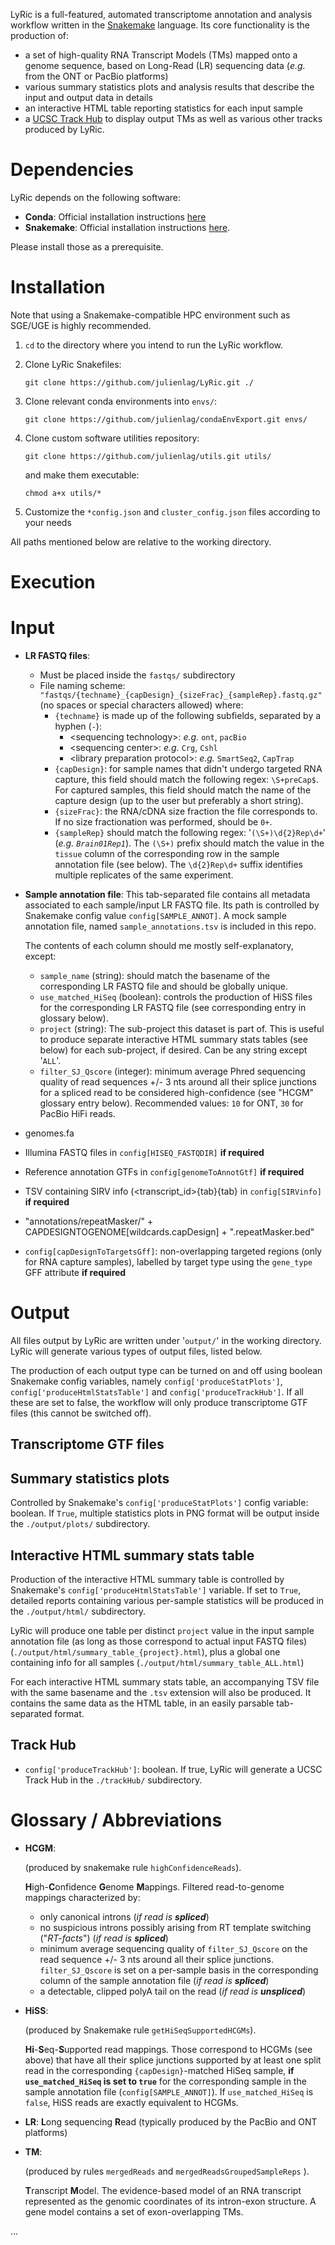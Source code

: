 LyRic is a full-featured, automated transcriptome annotation and analysis workflow written in the [Snakemake](https://snakemake.readthedocs.io/en/stable/) language. Its core functionality is the production of:

- a set of high-quality RNA Transcript Models (TMs) mapped onto a genome sequence, based on Long-Read (LR) sequencing data (*e.g.* from the ONT or PacBio platforms)
- various summary statistics plots and analysis results that describe the input and output data in details
- an interactive HTML table reporting statistics for each input sample
- a [UCSC Track Hub](http://genome.cse.ucsc.edu/goldenPath/help/hgTrackHubHelp.html) to display output TMs as well as various other tracks produced by LyRic.

# Dependencies


LyRic depends on the following software:

- **Conda**:  Official installation instructions [here](https://docs.anaconda.com/anaconda/install/linux/)
- **Snakemake**: Official installation instructions [here](https://snakemake.readthedocs.io/en/stable/getting_started/installation.html).

Please install those as a prerequisite.


# Installation

Note that using a Snakemake-compatible HPC environment such as SGE/UGE is highly recommended.

1. `cd` to the directory where you intend to run the LyRic workflow.

2. Clone LyRic Snakefiles:

	`git clone https://github.com/julienlag/LyRic.git ./`

3. Clone relevant conda environments into `envs/`:

	`git clone https://github.com/julienlag/condaEnvExport.git envs/`

4. Clone custom software utilities repository:

	`git clone https://github.com/julienlag/utils.git utils/`

	and make them executable:
	
	`chmod a+x utils/*`

5. Customize the `*config.json` and `cluster_config.json` files according to your needs

All paths mentioned below are relative to the working directory.

# Execution

# Input

- **LR FASTQ files**:
	- Must be placed inside the `fastqs/` subdirectory
	- File naming scheme: `"fastqs/{techname}_{capDesign}_{sizeFrac}_{sampleRep}.fastq.gz"` (no spaces or special characters allowed) where:
		- `{techname}` is made up of the following subfields, separated by a hyphen (`-`): 
			- \<sequencing technology\>: *e.g.* `ont`, `pacBio`
			- \<sequencing center\>: *e.g.* `Crg`, `Cshl`
			- \<library preparation protocol\>: *e.g.* `SmartSeq2`, `CapTrap`
		- `{capDesign}`: for sample names that didn't undergo targeted RNA capture, this field should match the following regex: `\S+preCap$`. For captured samples, this field should match the name of the capture design (up to the user but preferably a short string).
		- `{sizeFrac}`: the RNA/cDNA size fraction the file corresponds to. If no size fractionation was performed, should be `0+`.
		- `{sampleRep}` should match the following regex: '`(\S+)\d{2}Rep\d+`' (*e.g. `Brain01Rep1`*). The `(\S+)` prefix should match the value in the `tissue` column of the corresponding row in the sample annotation file (see below). The `\d{2}Rep\d+` suffix identifies multiple replicates of the same experiment.

- **Sample annotation file**: This tab-separated file contains all metadata associated to each sample/input LR FASTQ file. Its path is controlled by Snakemake config value `config[SAMPLE_ANNOT]`. A mock sample annotation file, named `sample_annotations.tsv` is included in this repo. 

	The contents of each column should me mostly self-explanatory, except:

	- `sample_name` (string): should match the basename of the corresponding LR FASTQ file and should be globally unique.
	- `use_matched_HiSeq` (boolean): controls the production of HiSS files for the corresponding LR FASTQ file (see corresponding entry in glossary below).
	- `project` (string): The sub-project this dataset is part of. This is useful to produce separate interactive HTML summary stats tables (see below) for each sub-project, if desired. Can be any string except '`ALL`'.
	- `filter_SJ_Qscore` (integer): minimum average Phred sequencing quality of read sequences +/- 3 nts around all their splice junctions for a spliced read to be considered high-confidence (see "HCGM" glossary entry below). Recommended values: `10` for ONT, `30` for PacBio HiFi reads.
	
- genomes.fa
- Illumina FASTQ files in `config[HISEQ_FASTQDIR]` **if required**
- Reference annotation GTFs in `config[genomeToAnnotGtf]`  **if required**
- TSV containing SIRV info (<transcript_id>{tab}<length>{tab}<concentration> in `config[SIRVinfo]` **if required** 
- "annotations/repeatMasker/" + CAPDESIGNTOGENOME[wildcards.capDesign] + ".repeatMasker.bed"
- `config[capDesignToTargetsGff]`: non-overlapping targeted regions (only for RNA capture samples), labelled by target type using the `gene_type` GFF attribute **if required** 


# Output

All files output by LyRic are written under '`output/`' in the working directory. LyRic will generate various types of output files, listed below.

The production of each output type can be turned on and off using boolean Snakemake config variables, namely `config['produceStatPlots']`, `config['produceHtmlStatsTable']` and `config['produceTrackHub']`. If all these are set to false, the workflow will only produce transcriptome GTF files (this cannot be switched off).

## Transcriptome GTF files

## Summary statistics plots

Controlled by Snakemake's `config['produceStatPlots']` config variable: boolean. If `True`, multiple statistics plots in PNG format will be output inside the `./output/plots/` subdirectory.

## Interactive HTML summary stats table

Production of the interactive HTML summary table is controlled by Snakemake's `config['produceHtmlStatsTable']` variable. If set to `True`, detailed reports containing various per-sample statistics will be produced in the `./output/html/` subdirectory. 

LyRic will produce one table per distinct `project` value in the input sample annotation file (as long as those correspond to actual input FASTQ files) (`./output/html/summary_table_{project}.html`), plus a global one containing info for all samples (`./output/html/summary_table_ALL.html`)

For each interactive HTML summary stats table, an accompanying TSV file with the same basename and the `.tsv` extension will also be produced. It contains the same data as the HTML table, in an easily parsable tab-separated format.

## Track Hub

- `config['produceTrackHub']`: boolean. If true, LyRic will generate a UCSC Track Hub in the `./trackHub/` subdirectory. 

# Glossary / Abbreviations

- **HCGM**: 

	(produced by snakemake rule `highConfidenceReads`).
	
	**H**igh-**C**onfidence **G**enome **M**appings. Filtered read-to-genome mappings characterized by:

	- only canonical introns (*if read is **spliced***)
	- no suspicious introns possibly arising from RT template switching ("*RT-facts*") (*if read is **spliced***)
	- minimum average sequencing quality of `filter_SJ_Qscore` on the read sequence +/- 3 nts around all their splice junctions. `filter_SJ_Qscore` is set on a per-sample basis in the corresponding column of the sample annotation file (*if read is **spliced***)
	- a detectable, clipped polyA tail on the read (*if read is **unspliced***)

- **HiSS**: 

	(produced by Snakemake rule `getHiSeqSupportedHCGMs`).

	**Hi**-**S**eq-**S**upported read mappings. Those correspond to HCGMs (see above) that have all their splice junctions supported by at least one split read in the corresponding `{capDesign}`-matched HiSeq sample, **if `use_matched_HiSeq` is set to `true`** for the corresponding sample in the sample annotation file (`config[SAMPLE_ANNOT]`). If `use_matched_HiSeq` is `false`, HiSS reads are exactly equivalent to HCGMs.

- **LR**: **L**ong sequencing **R**ead (typically produced by the PacBio and ONT platforms) 

- **TM**:

	(produced by rules `mergedReads` and `mergedReadsGroupedSampleReps` ).

	**T**ranscript **M**odel. The evidence-based model of an RNA transcript represented as the genomic coordinates of its intron-exon structure. A gene model contains a set of exon-overlapping TMs.



...


